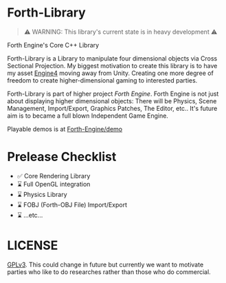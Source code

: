 # Forth-Library

> ⚠ WARNING: This library's current state is in heavy development ⚠

Forth Engine's Core C++ Library

Forth-Library is a Library to manipulate four dimensional objects via Cross Sectional Projection. My biggest motivation to create this library is to have my asset [Engine4](https://assetstore.unity.com/packages/tools/modeling/engine-4-34475) moving away from Unity. Creating one more degree of freedom to create higher-dimensional gaming to interested parties.

Forth-Library is part of higher project *Forth Engine*. Forth Engine is not just about displaying higher dimensional objects: There will be Physics, Scene Management, Import/Export, Graphics Patches, The Editor, etc.. It's future aim is to became a full blown Independent Game Engine.

Playable demos is at [Forth-Engine/demo](https://github.com/forth-engine/demo)

# Prelease Checklist

+ ✅ Core Rendering Library
+ ⌛ Full OpenGL integration
+ ⌛ Physics Library
+ ⌛ FOBJ (Forth-OBJ File) Import/Export
+ ⌛ ...etc...

# LICENSE

[GPLv3](LICENSE). This could change in future but currently we want to motivate parties who like to do researches rather than those who do commercial.